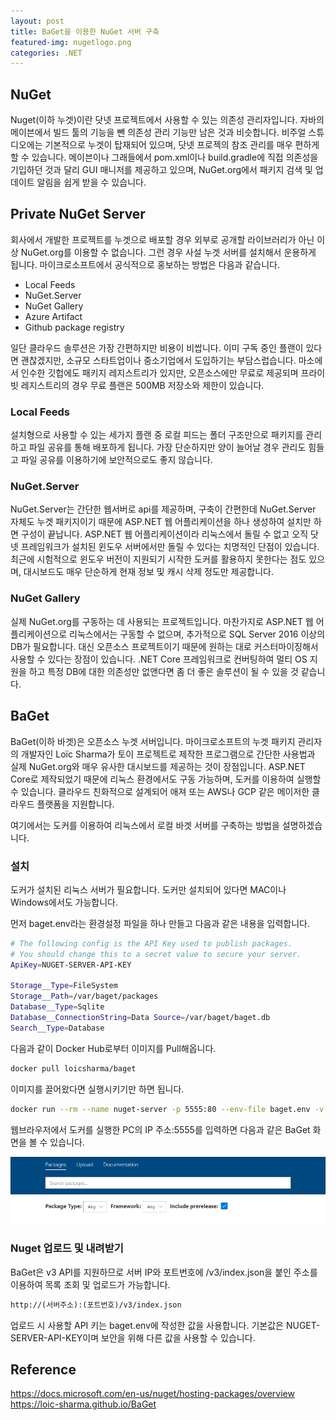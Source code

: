 ```yaml
---
layout: post
title: BaGet을 이용한 NuGet 서버 구축
featured-img: nugetlogo.png
categories: .NET
---
```


## NuGet

Nuget(이하 누겟)이란 닷넷 프로젝트에서 사용할 수 있는 의존성 관리자입니다. 자바의 메이븐에서 빌드 툴의 기능을 뺀 의존성 관리 기능만 남은 것과 비슷합니다.
비주얼 스튜디오에는 기본적으로 누겟이 탑재되어 있으며, 닷넷 프로젝의 참조 관리를 매우 편하게 할 수 있습니다. 메이븐이나 그래들에서 pom.xml이나 build.gradle에 직접 의존성을 기입하던 것과 달리 GUI 매니저를 제공하고 있으며, NuGet.org에서 패키지 검색 및 업데이트 알림을 쉽게 받을 수 있습니다.

## Private NuGet Server

회사에서 개발한 프로젝트를 누겟으로 배포할 경우 외부로 공개할 라이브러리가 아닌 이상 NuGet.org를 이용할 수 없습니다. 그런 경우 사설 누겟 서버를 설치해서 운용하게 됩니다. 마이크로소프트에서 공식적으로 홍보하는 방법은 다음과 같습니다.

* Local Feeds
* NuGet.Server
* NuGet Gallery
* Azure Artifact
* Github package registry

일단 클라우드 솔루션은 가장 간편하지만 비용이 비쌉니다. 이미 구독 중인 플랜이 있다면 괜찮겠지만, 소규모 스타트업이나 중소기업에서 도입하기는 부담스럽습니다. 마소에서 인수한 깃헙에도 패키지 레지스트리가 있지만, 오픈소스에만 무료로 제공되며 프라이빗 레지스트리의 경우 무료 플랜은 500MB 저장소와 제한이 있습니다.

### Local Feeds

설치형으로 사용할 수 있는 세가지 플랜 중 로컬 피드는 폴더 구조만으로 패키지를 관리하고 파일 공유를 통해 배포하게 됩니다. 가장 단순하지만 양이 늘어날 경우 관리도 힘들고 파일 공유를 이용하기에 보안적으로도 좋지 않습니다.

### NuGet.Server

NuGet.Server는 간단한 웹서버로 api를 제공하며, 구축이 간편한데 NuGet.Server 자체도 누겟 패키지이기 때문에 ASP.NET 웹 어플리케이션을 하나 생성하여 설치만 하면 구성이 끝납니다. ASP.NET 웹 어플리케이션이라 리눅스에서 돌릴 수 없고 오직 닷넷 프레임워크가 설치된 윈도우 서버에서만 돌릴 수 있다는 치명적인 단점이 있습니다. 최근에 시험적으로 윈도우 버전이 지원되기 시작한 도커를 활용하지 못한다는 점도 있으며, 대시보드도 매우 단순하게 현재 정보 및 캐시 삭제 정도만 제공합니다.

### NuGet Gallery

실제 NuGet.org를 구동하는 데 사용되는 프로젝트입니다. 마찬가지로 ASP.NET 웹 어플리케이션으로 리눅스에서는 구동할 수 없으며, 추가적으로 SQL Server 2016 이상의 DB가 필요합니다. 대신 오픈소스 프로젝트이기 때문에 원하는 대로 커스터마이징해서 사용할 수 있다는 장점이 있습니다. .NET Core 프레임워크로 컨버팅하여 멀티 OS 지원을 하고 특정 DB에 대한 의존성만 없앤다면 좀 더 좋은 솔루션이 될 수 있을 것 같습니다.

## BaGet

BaGet(이하 바겟)은 오픈소스 누겟 서버입니다. 마이크로소프트의 누겟 패키지 관리자의 개발자인 Loïc Sharma가 토이 프로젝트로 제작한 프로그램으로 간단한 사용법과 실제 NuGet.org와 매우 유사한 대시보드를 제공하는 것이 장점입니다. ASP.NET Core로 제작되었기 때문에 리눅스 환경에서도 구동 가능하며, 도커를 이용하여 실행할 수 있습니다. 클라우드 친화적으로 설계되어 애져 또는 AWS나 GCP 같은 메이저한 클라우드 플랫폼을 지원합니다.

여기에서는 도커를 이용하여 리눅스에서 로컬 바겟 서버를 구축하는 방법을 설명하겠습니다.

### 설치

도커가 설치된 리눅스 서버가 필요합니다. 도커만 설치되어 있다면 MAC이나 Windows에서도 가능합니다.

먼저 baget.env라는 환경설정 파일을 하나 만들고 다음과 같은 내용을 입력합니다.

```bash
# The following config is the API Key used to publish packages.
# You should change this to a secret value to secure your server.
ApiKey=NUGET-SERVER-API-KEY

Storage__Type=FileSystem
Storage__Path=/var/baget/packages
Database__Type=Sqlite
Database__ConnectionString=Data Source=/var/baget/baget.db
Search__Type=Database
```

다음과 같이 Docker Hub로부터 이미지를 Pull해옵니다.

```bash
docker pull loicsharma/baget
```

이미지를 끌어왔다면 실행시키기만 하면 됩니다.

```bash
docker run --rm --name nuget-server -p 5555:80 --env-file baget.env -v "$(pwd)/baget-data:/var/baget" loicsharma/baget:latest
```

웹브라우저에서 도커를 실행한 PC의 IP 주소:5555를 입력하면 다음과 같은 BaGet 화면을 볼 수 있습니다.

![Baget](/assets/img/posts/baget-nuget/BaGetmain.png)

### Nuget 업로드 및 내려받기

BaGet은 v3 API를 지원하므로 서버 IP와 포트번호에 /v3/index.json을 붙인 주소를 이용하여 목록 조회 및 업로드가 가능합니다.

```html
http://(서버주소):(포트번호)/v3/index.json
```

업로드 시 사용할 API 키는 baget.env에 작성한 값을 사용합니다. 기본값은 NUGET-SERVER-API-KEY이며 보안을 위해 다른 값을 사용할 수 있습니다.

## Reference

<https://docs.microsoft.com/en-us/nuget/hosting-packages/overview>
<https://loic-sharma.github.io/BaGet>
